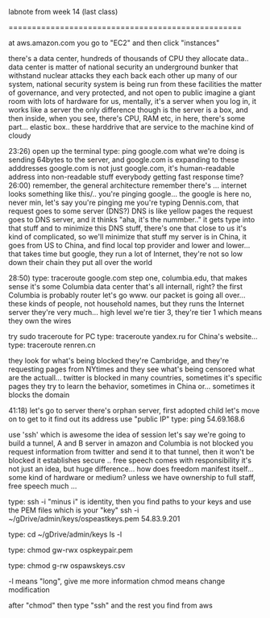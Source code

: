 labnote from week 14 (last class)

==================================================

at aws.amazon.com you go to "EC2" and then click "instances"

there's a data center, hundreds of thousands of CPU they allocate data..
data center is matter of national security an underground bunker that
withstand nuclear attacks they each back each other up many of our
system, national security system is being run from these facilities the
matter of governance, and very protected, and not open to public imagine
a giant room with lots of hardware for us, mentally, it's a server when
you log in, it works like a server the only difference though is the
server is a box, and then inside, when you see, there's CPU, RAM etc, in
here, there's some part... elastic box.. these harddrive that are
service to the machine kind of cloudy

23:26) open up the terminal type: ping google.com what we're doing is
sending 64bytes to the server, and google.com is expanding to these
adddresses google.com is not just google.com, it's human-readable
address into non-readable stuff everybody getting fast response time?
26:00) remember, the general architecture remember there's ... internet
looks something like this/.. you're pinging google... the google is here
no, never min, let's say you're pinging me you're typing Dennis.com,
that request goes to some server (DNS?) DNS is like yellow pages the
request goes to DNS server, and it thinks "aha, it's the nummber.." it
gets type into that stuff and to minimize this DNS stuff, there's one
that close to us it's kind of complicated, so we'll minimize that stuff
my server is in China, it goes from US to China, and find local top
provider and lower and lower... that takes time but google, they run a
lot of Internet, they're not so low down their chain they put all over
the world

28:50) type: traceroute google.com step one, columbia.edu, that makes
sense it's some Columbia data center that's all internall, right? the
first Columbia is probably router let's go www. our packet is going all
over... these kinds of people, not household names, but they runs the
Internet server they're very much... high level we're tier 3, they're
tier 1 which means they own the wires

try sudo traceroute for PC type: traceroute yandex.ru for China's
website... type: traceroute renren.cn

they look for what's being blocked they're Cambridge, and they're
requesting pages from NYtimes and they see what's being censored what
are the actuall... twitter is blocked in many countries, sometimes it's
specific pages they try to learn the behavior, sometimes in China or...
sometimes it blocks the domain

41:18) let's go to server there's orphan server, first adopted child
let's move on to get to it find out its address use "public IP" type:
ping 54.69.168.6

use 'ssh' which is awesome the idea of session let's say we're going to
build a tunnel, A and B server in amazon and Columbia is not blocked you
request information from twitter and send it to that tunnel, then it
won't be blocked it establishes secure .. free speech comes with
responsibility it's not just an idea, but huge difference... how does
freedom manifest itself... some kind of hardware or medium? unless we
have ownership to full staff, free speech much ...

type: ssh -i "minus i" is identity, then you find paths to your keys and
use the PEM files which is your "key" ssh -i
\~/gDrive/admin/keys/ospeastkeys.pem 54.83.9.201

type: cd \~/gDrive/admin/keys ls -l

type: chmod gw-rwx ospkeypair.pem

type: chmod g-rw ospawskeys.csv

-l means "long", give me more information chmod means change
modification

after "chmod" then type "ssh" and the rest you find from aws
